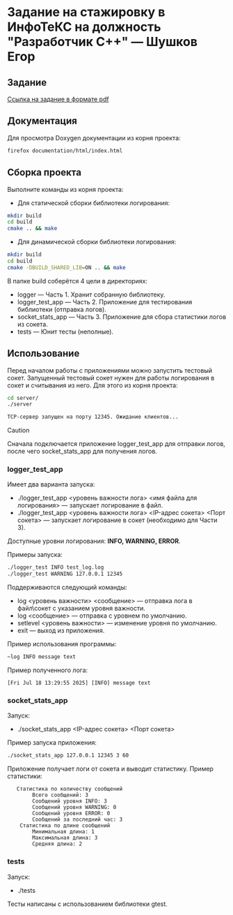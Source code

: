 # Задание на стажировку в ИнфоТеКС на должность "Разработчик С++" — Шушков Егор
## Задание
[Ссылка на задание в формате pdf](https://career.infotecs.ru/upload/iblock/c2a/r5j2ceovb1ik54zstamj03pfchu3afha/Razrabotchik-C_-v5.pdf)

## Документация
Для просмотра Doxygen документации из корня проекта:
```bash
firefox documentation/html/index.html
```

## Сборка проекта
Выполните команды из корня проекта:
- Для статической сборки библиотеки логирования: 
```bash
mkdir build
cd build
cmake .. && make
```
- Для динамической сборки библиотеки логирования:
```bash
mkdir build
cd build
cmake -DBUILD_SHARED_LIB=ON .. && make
```

В папке build соберётся 4 цели в директориях:
- logger — Часть 1. Хранит собранную библиотеку.
- logger_test_app — Часть 2. Приложение для тестирования библиотеки (отправка логов).
- socket_stats_app — Часть 3. Приложение для сбора статистики логов из сокета.
- tests — Юнит тесты (неполные). 

## Использование
Перед началом работы с приложениями можно запустить тестовый сокет. Запущенный тестовый сокет нужен для работы логирования в сокет и считывания из него. Для этого из корня проекта:
```bash
cd server/
./server

TCP-сервер запущен на порту 12345. Ожидание клиентов...
```

> [!CAUTION]
> Сначала подключается приложение logger_test_app для отправки логов, после чего socket_stats_app для получения логов. 

### logger_test_app
Имеет два варианта запуска:
- ./logger_test_app <уровень важности лога> <имя файла для логирования> — запускает логирование в файл.
- ./logger_test_app <уровень важности лога> <IP-адрес сокета> <Порт сокета> — запускает логирование в сокет (необходимо для Части 3).

Доступные уровни логирования: **INFO, WARNING, ERROR**. 

Примеры запуска:
```bash
./logger_test INFO test_log.log
./logger_test WARNING 127.0.0.1 12345
```

Поддерживаются следующий команды:
- log <уровень важности> <сообщение> — отправка лога в файл\сокет с указанием уровня важности.
- log <сообщение> — отправка с уровнем по умолчанию.
- setlevel <уровень важности> — изменение уровня по умолчанию. 
- exit — выход из приложения.

Пример использования программы:
```bash
~log INFO message text 
```

Пример полученного лога:
```
[Fri Jul 18 13:29:55 2025] [INFO] message text
```

### socket_stats_app
Запуск:
- ./socket_stats_app <IP-адрес сокета> <Порт сокета> <N> <T> 
   
Пример запуска приложения:
```bash
./socket_stats_app 127.0.0.1 12345 3 60
```

Приложение получает логи от сокета и выводит статистику. Пример статистики:
```
   Статистика по количеству сообщений
        Всего сообщений: 3
        Сообщений уровня INFO: 3
        Сообщений уровня WARNING: 0
        Сообщений уровня ERROR: 0
        Сообщений за последний час: 3
    Статистика по длине сообщений
        Минимальная длина: 1
        Максимальная длина: 3
        Средняя длина: 2
```

### tests
Запуск:
- ./tests

Тесты написаны с использованием библиотеки gtest. 

